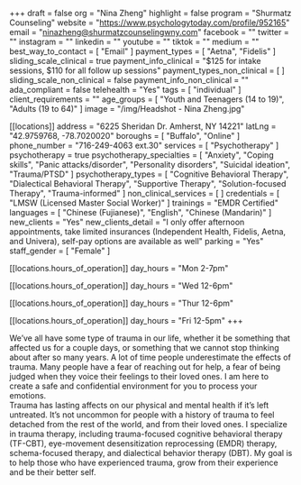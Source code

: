 +++
draft = false
org = "Nina Zheng"
highlight = false
program = "Shurmatz Counseling"
website = "https://www.psychologytoday.com/profile/952165"
email = "ninazheng@shurmatzcounselingwny.com"
facebook = ""
twitter = ""
instagram = ""
linkedin = ""
youtube = ""
tiktok = ""
medium = ""
best_way_to_contact = [ "Email" ]
payment_types = [ "Aetna", "Fidelis" ]
sliding_scale_clinical = true
payment_info_clinical = "$125 for intake sessions, $110 for all follow up sessions"
payment_types_non_clinical = [ ]
sliding_scale_non_clinical = false
payment_info_non_clinical = ""
ada_compliant = false
telehealth = "Yes"
tags = [ "individual" ]
client_requirements = ""
age_groups = [ "Youth and Teenagers (14 to 19)", "Adults (19 to 64)" ]
image = "/img/Headshot - Nina Zheng.jpg"

[[locations]]
address = "6225 Sheridan Dr. Amherst, NY 14221"
latLng = "42.9759768, -78.7020020"
boroughs = [ "Buffalo", "Online" ]
phone_number = "716-249-4063 ext.30"
services = [ "Psychotherapy" ]
psychotherapy = true
psychotherapy_specialties = [
  "Anxiety",
  "Coping skills",
  "Panic attacks/disorder",
  "Personality disorders",
  "Suicidal ideation",
  "Trauma/PTSD"
]
psychotherapy_types = [
  "Cognitive Behavioral Therapy",
  "Dialectical Behavioral Therapy",
  "Supportive Therapy",
  "Solution-focused Therapy",
  "Trauma-informed"
]
non_clinical_services = [ ]
credentials = [ "LMSW (Licensed Master Social Worker)" ]
trainings = "EMDR Certified"
languages = [ "Chinese (Fujianese)", "English", "Chinese (Mandarin)" ]
new_clients = "Yes"
new_clients_detail = "I only offer afternoon appointments, take limited insurances (Independent Health, Fidelis, Aetna, and Univera), self-pay options are available as well"
parking = "Yes"
staff_gender = [ "Female" ]

  [[locations.hours_of_operation]]
  day_hours = "Mon 2-7pm"

  [[locations.hours_of_operation]]
  day_hours = "Wed 12-6pm"

  [[locations.hours_of_operation]]
  day_hours = "Thur 12-6pm"

  [[locations.hours_of_operation]]
  day_hours = "Fri 12-5pm"
+++


We’ve all have some type of trauma in our life, whether it be something that affected us for a couple days, or something that we cannot stop thinking about after so many years. A lot of time people underestimate the effects of trauma. Many people have a fear of reaching out for help, a fear of being judged when they voice their feelings to their loved ones. I am here to create a safe and confidential environment for you to process your emotions. <br>
Trauma has lasting affects on our physical and mental health if it’s left untreated. It’s not uncommon for people with a history of trauma to feel detached from the rest of the world, and from their loved ones. I specialize in trauma therapy, including trauma-focused cognitive behavioral therapy (TF-CBT), eye-movement desensitization reprocessing (EMDR) therapy, schema-focused therapy, and dialectical behavior therapy (DBT). My goal is to help those who have experienced trauma, grow from their experience and be their better self. <br>
